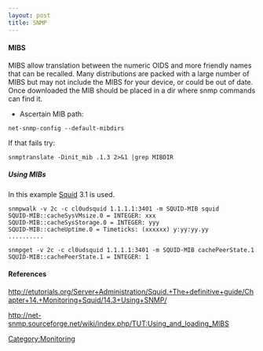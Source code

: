 ```yaml
---
layout: post 
title: SNMP
---
```


#### MIBS

MIBS allow translation between the numeric OIDS and more friendly names
that can be recalled. Many distributions are packed with a large number
of MIBS but may not include the MIBS for your device, or could be out of
date. Once downloaded the MIB should be placed in a dir where snmp
commands can find it.

-   Ascertain MIB path:

<!-- -->

    net-snmp-config --default-mibdirs

If that fails try:

    snmptranslate -Dinit_mib .1.3 2>&1 |grep MIBDIR

##### Using MIBs

In this example [Squid](http://squid-cache.org) 3.1 is used.

    snmpwalk -v 2c -c cl0udsquid 1.1.1.1:3401 -m SQUID-MIB squid
    SQUID-MIB::cacheSysVMsize.0 = INTEGER: xxx
    SQUID-MIB::cacheSysStorage.0 = INTEGER: yyy
    SQUID-MIB::cacheUptime.0 = Timeticks: (xxxxxx) y:yy:yy.yy
    ..........

    snmpget -v 2c -c cl0udsquid 1.1.1.1:3401 -m SQUID-MIB cachePeerState.1
    SQUID-MIB::cachePeerState.1 = INTEGER: 1

#### References

<http://etutorials.org/Server+Administration/Squid.+The+definitive+guide/Chapter+14.+Monitoring+Squid/14.3+Using+SNMP/>

<http://net-snmp.sourceforge.net/wiki/index.php/TUT:Using_and_loading_MIBS>

[Category:Monitoring](Category:Monitoring "wikilink")
